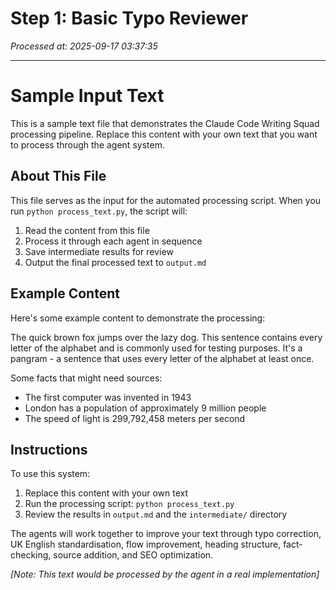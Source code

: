 # Step 1: Basic Typo Reviewer

*Processed at: 2025-09-17 03:37:35*

---

# Sample Input Text

This is a sample text file that demonstrates the Claude Code Writing Squad processing pipeline. Replace this content with your own text that you want to process through the agent system.

## About This File

This file serves as the input for the automated processing script. When you run `python process_text.py`, the script will:

1. Read the content from this file
2. Process it through each agent in sequence
3. Save intermediate results for review
4. Output the final processed text to `output.md`

## Example Content

Here's some example content to demonstrate the processing:

The quick brown fox jumps over the lazy dog. This sentence contains every letter of the alphabet and is commonly used for testing purposes. It's a pangram - a sentence that uses every letter of the alphabet at least once.

Some facts that might need sources:
- The first computer was invented in 1943
- London has a population of approximately 9 million people
- The speed of light is 299,792,458 meters per second

## Instructions

To use this system:

1. Replace this content with your own text
2. Run the processing script: `python process_text.py`
3. Review the results in `output.md` and the `intermediate/` directory

The agents will work together to improve your text through typo correction, UK English standardisation, flow improvement, heading structure, fact-checking, source addition, and SEO optimization.

*[Note: This text would be processed by the agent in a real implementation]*